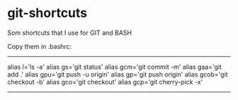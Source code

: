 # git-shortcuts
Som shortcuts that I use for GIT and BASH

Copy them in .bashrc:

*****************

alias l='ls -a'
alias gs='git status'
alias gcm='git commit -m'
alias gaa='git add .'
alias gpu='git push -u origin'
alias gp='git push origin'
alias gcob='git checkout -b'
alias gco='git checkout'
alias gcp='git cherry-pick -x'

*****************
